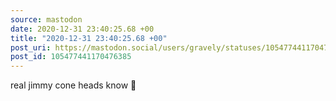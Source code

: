 ```yaml
---
source: mastodon
date: 2020-12-31 23:40:25.68 +00
title: "2020-12-31 23:40:25.68 +00"
post_uri: https://mastodon.social/users/gravely/statuses/105477441170476385
post_id: 105477441170476385
---
```

real jimmy cone heads know 🍦


